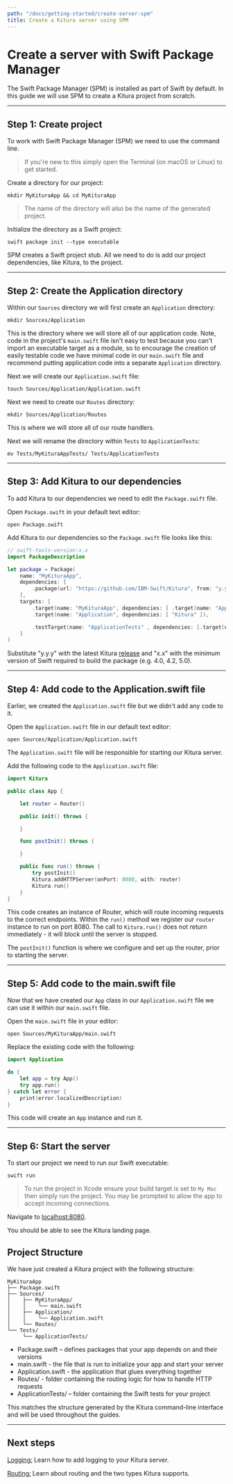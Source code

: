 ```yaml
---
path: "/docs/getting-started/create-server-spm"
title: Create a Kitura server using SPM
---
```


# Create a server with Swift Package Manager

The Swift Package Manager (SPM) is installed as part of Swift by default. In this guide we will use SPM to create a Kitura project from scratch.

---

## Step 1: Create project

To work with Swift Package Manager (SPM) we need to use the command line.

>If you're new to this simply open the Terminal (on macOS or Linux) to get started.

Create a directory for our project:
```
mkdir MyKituraApp && cd MyKituraApp
```

>The name of the directory will also be the name of the generated project.

Initialize the directory as a Swift project:
```
swift package init --type executable
```

SPM creates a Swift project stub. All we need to do is add our project dependencies, like Kitura, to the project.

---

## Step 2: Create the Application directory

Within our `Sources` directory we will first create an `Application` directory:
```
mkdir Sources/Application
```

This is the directory where we will store all of our application code. Note, code in the project's `main.swift` file isn't easy to test because you can't import an executable target as a module, so to encourage the creation of easily testable code we have minimal code in our `main.swift` file and recommend putting application code into a separate `Application` directory.

Next we will create our `Application.swift` file:
```
touch Sources/Application/Application.swift
```

Next we need to create our `Routes` directory:
```
mkdir Sources/Application/Routes
```

This is where we will store all of our route handlers.

Next we will rename the directory within `Tests` to `ApplicationTests`:
```
mv Tests/MyKituraAppTests/ Tests/ApplicationTests
```

---

## Step 3: Add Kitura to our dependencies

To add Kitura to our dependencies we need to edit the `Package.swift` file.

Open `Package.swift` in your default text editor:
```
open Package.swift
```

Add Kitura to our dependencies so the `Package.swift` file looks like this:
```swift
// swift-tools-version:x.x
import PackageDescription

let package = Package(
    name: "MyKituraApp",
    dependencies: [
        .package(url: "https://github.com/IBM-Swift/Kitura", from: "y.y.y")
    ],
    targets: [
        .target(name: "MyKituraApp", dependencies: [ .target(name: "Application"), "Kitura"]),
        .target(name: "Application", dependencies: [ "Kitura" ]),

        .testTarget(name: "ApplicationTests" , dependencies: [.target(name: "Application"), "Kitura" ])
    ]
)
```

Substitute "y.y.y" with the latest Kitura [release](https://github.com/IBM-Swift/Kitura/releases) and "x.x" with the minimum version of Swift required to build the package (e.g. 4.0, 4.2, 5.0).

---

## Step 4: Add code to the Application.swift file

Earlier, we created the `Application.swift` file but we didn't add any code to it.

Open the `Application.swift` file in our default text editor:
```
open Sources/Application/Application.swift
```

The `Application.swift` file will be responsible for starting our Kitura server.

Add the following code to the `Application.swift` file:
```swift
import Kitura

public class App {

    let router = Router()

    public init() throws {

    }

    func postInit() throws {

    }

    public func run() throws {
        try postInit()
        Kitura.addHTTPServer(onPort: 8080, with: router)
        Kitura.run()
    }
}
```

This code creates an instance of Router, which will route incoming requests to the correct endpoints. Within the `run()` method we register our `router` instance to run on port 8080\. The call to `Kitura.run()` does not return immediately - it will block until the server is stopped.

The `postInit()` function is where we configure and set up the router, prior to starting the server.

---

## Step 5: Add code to the main.swift file

Now that we have created our `App` class in our `Application.swift` file we can use it within our `main.swift` file.

Open the `main.swift` file in your editor:
```
open Sources/MyKituraApp/main.swift
```

Replace the existing code with the following:
```swift
import Application

do {
    let app = try App()
    try app.run()
} catch let error {
    print(error.localizedDescription)
}
```
This code will create an `App` instance and run it.

---

## Step 6: Start the server

To start our project we need to run our Swift executable:
```
swift run
```

>To run the project in Xcode ensure your build target is set to `My Mac` then simply run the project.  You may be prompted to allow the app to accept incoming connections.

Navigate to <a href="http://localhost:8080" target="blank">localhost:8080</a>.

You should be able to see the Kitura landing page.

## Project Structure

We have just created a Kitura project with the following structure:

```
MyKituraApp
├── Package.swift
├── Sources/
│    ├── MyKituraApp/
│    │    └── main.swift
│    ├── Application/
│    │    └── Application.swift
│    └── Routes/
└── Tests/
     └── ApplicationTests/
```

*   Package.swift – defines packages that your app depends on and their versions
*   main.swift - the file that is run to initialize your app and start your server
*   Application.swift - the application that glues everything together
*   Routes/ - folder containing the routing logic for how to handle HTTP requests
*   ApplicationTests/ – folder containing the Swift tests for your project

This matches the structure generated by the Kitura command-line interface and will be used throughout the guides.

---

## Next steps

[Logging:](../logging/what-is-logging) Learn how to add logging to your Kitura server.

[Routing:](../routing/what-is-routing) Learn about routing and the two types Kitura supports.
